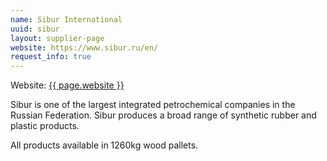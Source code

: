 ```yaml
---
name: Sibur International
uuid: sibur
layout: supplier-page
website: https://www.sibur.ru/en/
request_info: true
---
```

Website: <a href="{{ page.website }}" target="_blank" rel="nofollow">{{ page.website }}</a>

Sibur is one of the largest integrated petrochemical companies in the Russian Federation. Sibur produces a broad range of synthetic rubber and plastic products.

All products available in 1260kg wood pallets.

